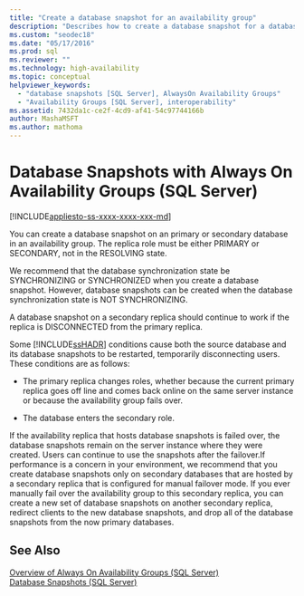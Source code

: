 ```yaml
---
title: "Create a database snapshot for an availability group"
description: "Describes how to create a database snapshot for a database within an Always On availability group on either the primary or secondary database."
ms.custom: "seodec18"
ms.date: "05/17/2016"
ms.prod: sql
ms.reviewer: ""
ms.technology: high-availability
ms.topic: conceptual
helpviewer_keywords: 
  - "database snapshots [SQL Server], AlwaysOn Availability Groups"
  - "Availability Groups [SQL Server], interoperability"
ms.assetid: 7432da1c-ce2f-4cd9-af41-54c97744166b
author: MashaMSFT
ms.author: mathoma
---
```

# Database Snapshots with Always On Availability Groups (SQL Server)
[!INCLUDE[appliesto-ss-xxxx-xxxx-xxx-md](../../../includes/applies-to-version/sqlserver.md)]

  You can create a database snapshot on an primary or secondary database in an availability group. The replica role must be either PRIMARY or SECONDARY, not in the RESOLVING state.  
  
 We recommend that the database synchronization state be SYNCHRONIZING or SYNCHRONIZED when you create a database snapshot. However, database snapshots can be created when the database synchronization state is NOT SYNCHRONIZING.  
  
 A database snapshot on a secondary replica should continue to work if the replica is DISCONNECTED from the primary replica.  
  
 Some [!INCLUDE[ssHADR](../../../includes/sshadr-md.md)] conditions cause both the source database and its database snapshots to be restarted, temporarily disconnecting users. These conditions are as follows:  
  
-   The primary replica changes roles, whether because the current primary replica goes off line and comes back online on the same server instance or because the availability group fails over.  
  
-   The database enters the secondary role.  
  
 If the availability replica that hosts database snapshots is failed over, the database snapshots remain on the server instance where they were created. Users can continue to use the snapshots after the failover.If performance is a concern in your environment, we recommend that you create database snapshots only on secondary databases that are hosted by a secondary replica that is configured for manual failover mode.  If you ever manually fail over the availability group to this secondary replica, you can create a new set of database snapshots on another secondary replica, redirect clients to the new database snapshots, and drop all of the database snapshots from the now primary databases.  
  
## See Also  
 [Overview of Always On Availability Groups &#40;SQL Server&#41;](../../../database-engine/availability-groups/windows/overview-of-always-on-availability-groups-sql-server.md)   
 [Database Snapshots &#40;SQL Server&#41;](../../../relational-databases/databases/database-snapshots-sql-server.md)  
  
  
